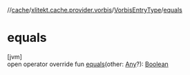 //[cache](../../../index.md)/[xlitekt.cache.provider.vorbis](../index.md)/[VorbisEntryType](index.md)/[equals](equals.md)

# equals

[jvm]\
open operator override fun [equals](equals.md)(other: [Any](https://kotlinlang.org/api/latest/jvm/stdlib/kotlin/-any/index.html)?): [Boolean](https://kotlinlang.org/api/latest/jvm/stdlib/kotlin/-boolean/index.html)
